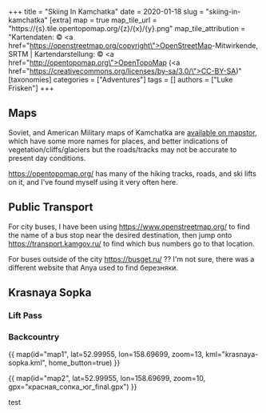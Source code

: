 +++
title = "Skiing In Kamchatka"
date = 2020-01-18
slug = "skiing-in-kamchatka"
[extra]
map = true
map_tile_url = "https://{s}.tile.opentopomap.org/{z}/{x}/{y}.png"
map_tile_attribution = "Kartendaten: © <a href=\"https://openstreetmap.org/copyright\">OpenStreetMap</a>-Mitwirkende, SRTM | Kartendarstellung: © <a href=\"http://opentopomap.org\">OpenTopoMap</a> (<a href=\"https://creativecommons.org/licenses/by-sa/3.0/\">CC-BY-SA</a>)"
[taxonomies]
categories = ["Adventures"]
tags = []
authors = ["Luke Frisken"]
+++

## Maps

Soviet, and American Military maps of Kamchatka are [available on
mapstor](https://mapstor.com/map-sets/russia-maps/kamchatka-krai.html),
which have some more names for places, and better indications of
vegetation/cliffs/glaciers but the roads/tracks may not be accurate to
present day conditions.

<https://opentopomap.org/> has many of the hiking tracks, roads, and ski
lifts on it, and I've found myself using it very often here.

## Public Transport

For city buses, I have been using <https://www.openstreetmap.org/> to
find the name of a bus stop near the desired destination, then jump
onto <https://transport.kamgov.ru/> to find which bus numbers go to that
location.

For buses outside of the city <https://busget.ru/> ?? I'm not sure,
there was a different website that Anya used to find березняки.

## Krasnaya Sopka

### Lift Pass

### Backcountry

{{ map(id="map1", lat=52.99955, lon=158.69699, zoom=13, kml="krasnaya-sopka.kml", home_button=true) }}

{{ map(id="map2", lat=52.99955, lon=158.69699, zoom=10, gpx="красная_сопка_юг_final.gpx") }}

test